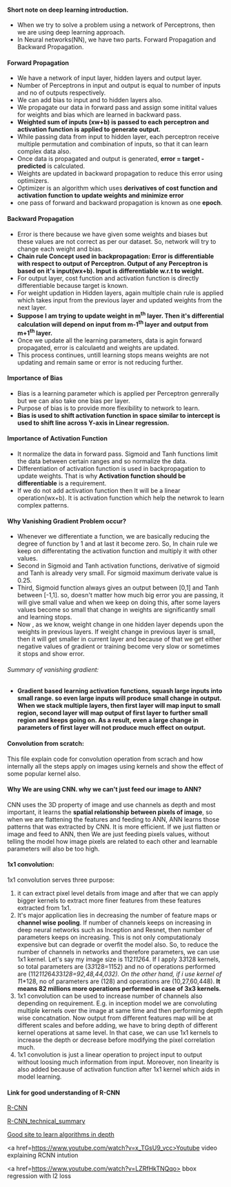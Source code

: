 #### Short note on deep learning introduction.
* When we try to solve a problem using a network of Perceptrons, then we are using deep learning approach.
* In Neural networks(NN), we have two parts. Forward Propagation and Backward Propagation.
#### Forward Propagation
* We have a network of input layer, hidden layers and output layer.
* Number of Perceptrons in input and output is equal to number of inputs and no of outputs respectively.
* We can add bias to input and to hidden layers also.
* We propagate our data in forward pass and assign some initital values for weights and bias which are learned in backward pass.
* <b>Weighted sum of inputs (xw+b) is passed to each perceptron and activation function is applied to generate output.</b>
* While passing data from input to hidden layer, each perceptron receive multiple permutation and combination of inputs, so that it can learn complex data also.
* Once data is propagated and output is generated, <b>error = target - predicted</b> is calculated.
* Weights are updated in backward propagation to reduce this error using optimizers.
* Optimizer is an algorithm which uses <b>derivatives of cost function and activation function to update weights and minimize error</b>
* one pass of forward and backward propagation is known as one <b>epoch</b>.
#### Backward Propagation
* Error is there because we have given some weights and biases but these values are not correct as per our dataset. So, network will try to change each weight and bias.
* <b>Chain rule Concept used in backpropagation: Error is differentiable with respect to output of Perceptron. Output of any Perceptron is based on it's input(wx+b). Input is differentiable w.r.t to weight.</b>
* For output layer, cost function and activation function is directly differentiable because target is known.
* For weight updation in Hidden layers, again multiple chain rule is applied which takes input from the previous layer and updated weights from the next layer.
* <b>Suppose I am trying to update weight in m<sup>th</sup> layer. Then it's differential calculation will depend on input from m-1<sup>th</sup> layer and output from m+1<sup>th</sup> layer.</b>
* Once we update all the learning parameters, data is agin forward propagated, error is calculaetd and weights are updated.
* This process continues, untill learning stops means weights are not updating and remain same or error is not reducing further.
#### Importance of Bias
* Bias is a learning parameter which is applied per Perceptron genrerally but we can also take one bias per layer. 
* Purpose of bias is to provide more flexibility to network to learn.
* <b>Bias is used to shift activation function in space similar to intercept is used to shift line across Y-axis in Linear regression.</b> 
#### Importance of Activation Function
* It normalize the data in forward pass. Sigmoid and Tanh functions limit the data between certain ranges and so normalize the data.
* Differentiation of activation function is used in backpropagation to update weights. That is why <b>Activation function should be differentiable</b> is a requirement.
* If we do not add activation function then It will be a linear operation(wx+b). It is activation function which help the netwrok to learn complex patterns.
#### Why Vanishing Gradient Problem occur?
* Whenever we differentiate a function, we are basically reducing the degree of function by 1 and at last it become zero. So, In chain rule we keep on differentating the activation function and multiply it with other values.
* Second in Sigmoid and Tanh activation functions, derivative of sigmoid and Tanh is already very small. For sigmoid maximum derivate value is 0.25. 
* Third, Sigmoid function always gives an output between [0,1] and Tanh between [-1,1]. so, doesn't matter how much big error you are passing, it will give small value and when we keep on doing this, after some layers values become so small that change in weights are significantly small and learning stops.
* Now , as we know, weight change in one hidden layer depends upon the weights in previous layers. If weight change in previous layer is small, then it will get smaller in current layer and because of that we get either negative values of gradient or training become very slow or sometimes it stops and show error.
###### Summary of vanishing gradient: 
* <b>Gradient based learning activation functions, squash large inputs into small range. so even large inputs will produce small change in output. When we stack multiple layers, then first layer will map input to small region, second layer will map output of first layer to further small region and keeps going on. As a result, even a large change in parameters of first layer will not produce much effect on output.</b>

#### **Convolution from scratch:**
This file explain code for convolution operation from scrach and how internally all the steps apply on images using kernels and show the effect of some popular kernel also.

#### **Why We are using CNN. why we can't just feed our image to ANN?**
CNN uses the 3D property of image and use channels as depth and most important, it learns the **spatial relationship between pixels of image**, so when we are flattening the features and feeding to ANN, ANN learns those patterns that was extracted by CNN. It is more efficient. If we just flatten or image and feed to ANN, then We are just feeding pixels values, without telling the model how image pixels are related to each other and learnable parameters will also be too high.

#### **1x1 convolution:** 
1x1 convolution serves three purpose:
1. it can extract pixel level details from image and after that we can apply bigger kernels to extract more finer features from these features extracted from 1x1.
2. It's major application lies in decreasing the number of feature maps or **channel wise pooling**. If number of channels keeps on increasing in deep neural networks such as 
Inception and Resnet, then number of parameters keeps on increasing. This is not only computationaly expensive but can degrade or overfit the model also. So, to reduce the number of channels in networks and therefore parameters, we can use 1x1 kernel. 
Let's say my image size is 112*112*64. If I apply 3*3*128 kernels, so total parameters are (3*3*128=1152) and no of operations performed are (112*112*64*3*3*128=92,48,44,032). On the other hand, if i use kernel of 1*1*128, no of parameters are (128) and operations are (10,27,60,448). **It means 82 millions more operations performed in case of 3x3 kernels.**
3. 1x1 convolution can be used to increase number of channels also depending on requirement. E.g. in inception model we are convoluting multiple kernels over the image at same time and then performing depth wise concatnation. Now output from different features map will be at different scales and before adding, we have to bring depth of different kernel operations at same level. In that case, we can use 1x1 kernels to increase the depth or decrease before modifying the pixel correlation much. 
4. 1x1 convolution is just a linear operation to project input to output without loosing much information from input. Moreover, non linearity is also added because of activation function after 1x1 kernel which aids in model learning.

#### Link for good understanding of R-CNN
<a href=https://medium.com/alegion/deep-learning-for-object-detection-and-localization-using-r-cnn-e88f85ea7c16> R-CNN </a>

<a href=https://towardsdatascience.com/r-cnn-for-object-detection-a-technical-summary-9e7bfa8a557c> R-CNN_technical_summary </a>

<a href=https://lilianweng.github.io/lil-log/2017/12/31/object-recognition-for-dummies-part-3.html> Good site to learn algorithms in depth </a>

<a href=https://www.youtube.com/watch?v=x_TGsU9_vcc>Youtube video explaining RCNN intution</a>

<a href=https://www.youtube.com/watch?v=LZRfHkTNQqo> bbox regression with l2 loss </a>

